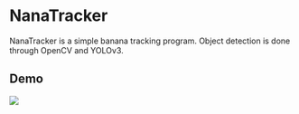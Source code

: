 # NanaTracker

NanaTracker is a simple banana tracking program. Object detection is done through OpenCV and YOLOv3.

## Demo

![](demo.gif)
